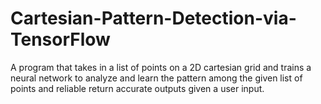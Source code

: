 # Cartesian-Pattern-Detection-via-TensorFlow
A program that takes in a list of points on a 2D cartesian grid and trains a neural network to analyze and learn the pattern among the given list of points and reliable return accurate outputs given a user input.
